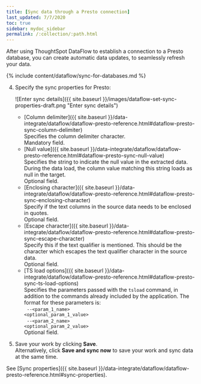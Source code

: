 ```yaml
---
title: [Sync data through a Presto connection]
last_updated: 7/7/2020
toc: true
sidebar: mydoc_sidebar
permalink: /:collection/:path.html
---
```

After using ThoughtSpot DataFlow to establish a connection to a Presto database, you can create automatic data updates, to seamlessly refresh your data.

{% include content/dataflow/sync-for-databases.md %}

4. Specify the sync properties for Presto:

   ![Enter sync details]({{ site.baseurl }}/images/dataflow-set-sync-properties-draft.png "Enter sync details")

   <!--![Enter connection details]({{ site.baseurl }}/images/dataflow-presto-sync.png "Enter connection details")-->

   * [Column delimiter]({{ site.baseurl }}/data-integrate/dataflow/dataflow-presto-reference.html#dataflow-presto-sync-column-delimiter)<br/>Specifies the column delimiter character.<br/>Mandatory field.
   * [Null value]({{ site.baseurl }}/data-integrate/dataflow/dataflow-presto-reference.html#dataflow-presto-sync-null-value)<br/>Specifies the string to indicate the null value in the extracted data. During the data load, the column value matching this string loads as null in the target.<br/>Optional field.
   * [Enclosing character]({{ site.baseurl }}/data-integrate/dataflow/dataflow-presto-reference.html#dataflow-presto-sync-enclosing-character)<br/>Specify if the text columns in the source data needs to be enclosed in quotes.<br/>Optional field.
   * [Escape character]({{ site.baseurl }}/data-integrate/dataflow/dataflow-presto-reference.html#dataflow-presto-sync-escape-character)<br/>Specify this if the text qualifier is mentioned. This should be the character which escapes the text qualifier character in the source data.<br/>Optional field.
   * [TS load options]({{ site.baseurl }}/data-integrate/dataflow/dataflow-presto-reference.html#dataflow-presto-sync-ts-load-options)<br/>Specifies the parameters passed with the <code>tsload</code> command, in addition to the commands already included by the application. The format for these parameters is:<br/><code> --&lt;param_1_name&gt; &lt;optional_param_1_value&gt;</code><br/><code> --&lt;param_2_name&gt; &lt;optional_param_2_value&gt;</code><br/>Optional field.

5. Save your work by clicking **Save**.<br/>Alternatively, click **Save and sync now** to save your work and sync data at the same time.

See [Sync properties]({{ site.baseurl }}/data-integrate/dataflow/dataflow-presto-reference.html#sync-properties).
